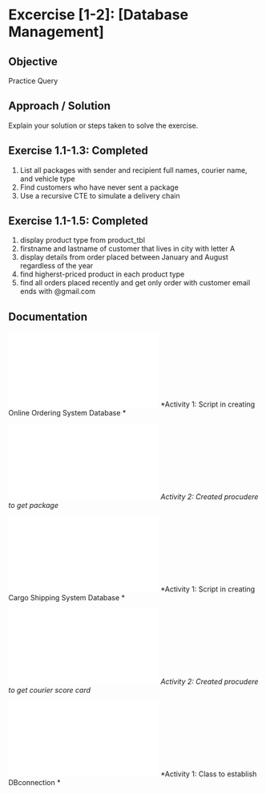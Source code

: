 # Excercise [1-2]: [Database Management]

## Objective
Practice Query

## Approach / Solution
Explain your solution or steps taken to solve the exercise.

## Exercise 1.1-1.3: Completed
 1. List all packages with sender and recipient full names, courier name, and vehicle type
 2. Find customers who have never sent a package
 3. Use a recursive CTE to simulate a delivery chain

## Exercise 1.1-1.5: Completed
 1. display product type from product_tbl
 2. firstname and lastname of customer that lives in city with letter A
 3. display details from order placed between January and August regardless of the year
 4. find higherst-priced product in each product type
 5.  find all orders placed recently and get only order with customer email ends with @gmail.com
 

## Documentation
![OnlineOrderingSystemScripts](CRUZER_OnlineOrderingSystem.sql)
*Activity 1: Script in creating Online Ordering System Database *

![Procedure](CRUZER_Procedure_get_packages.sql)
*Activity 2: Created procudere to get package*

![CargoShippingSystemScripts](CRUZER_mini_proj.sql)
*Activity 1: Script in creating Cargo Shipping System Database *

![Procedure](CRUZER_Procedure_GetCourierScoreCard.sql)
*Activity 2: Created procudere to get courier score card*

![DBconnection](DBconnection.java)
*Activity 1: Class to establish DBconnection *